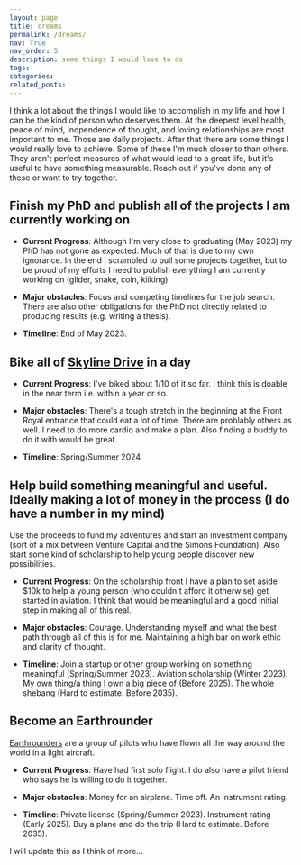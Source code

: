 ```yaml
---
layout: page
title: dreams
permalink: /dreams/
nav: True
nav_order: 5
description: some things I would love to do
tags: 
categories: 
related_posts: 
---
```


I think a lot about the things I would like to accomplish in my life and how I can be the kind
of person who deserves them. At the deepest level health, peace of mind, indpendence of thought, 
and loving relationships are most important to me. Those are daily projects. After that there are some 
things I would really love to achieve. Some of these I'm much closer to than others. They aren't 
perfect measures of what would lead to a great life, but it's useful to have something measurable. Reach out
if you've done any of these or want to try together.


## Finish my PhD and publish all of the projects I am currently working on

- **Current Progress**: Although I'm very close to graduating (May 2023) my PhD has not gone as expected. Much of that is
due to my own ignorance. In the end I scrambled to pull some projects together, but to be proud of my efforts I need 
to publish everything I am currently working on (glider, snake, coin, kiiking).


- **Major obstacles**: Focus and competing timelines for the job search. There are also other obligations for the PhD not directly
related to producing results (e.g. writing a thesis).


- **Timeline**: End of May 2023.

## Bike all of [Skyline Drive](https://www.nps.gov/shen/planyourvisit/driving-skyline-drive.htm) in a day

- **Current Progress**: I've biked about 1/10 of it so far. I think this is doable in the near term i.e. within a year or so.


- **Major obstacles**: There's a tough stretch in the beginning at the Front Royal entrance that could eat a lot of time. There
are problably others as well. I need to do more cardio and make a plan. Also finding a buddy to do it with would be great.


- **Timeline**: Spring/Summer 2024

## Help build something meaningful and useful. Ideally making a lot of money in the process (I do have a number in my mind) 
Use the proceeds to fund my adventures and start an investment company (sort of a mix between Venture Capital and the Simons Foundation). 
Also start some kind of scholarship to help young people discover new possibilities.  

- **Current Progress**: On the scholarship front I have a plan to set aside $10k 
to help a young person (who couldn't afford it otherwise) get started in aviation. I think that would be 
meaningful and a good initial step in making all of this real. 


- **Major obstacles**: Courage. Understanding myself and what the best path through 
all of this is for me. Maintaining a high bar on work ethic and clarity of thought.


- **Timeline**: Join a startup or other group working on something meaningful (Spring/Summer 2023). Aviation scholarship (Winter 2023). 
My own thing/a thing I own a big piece of (Before 2025). The whole shebang (Hard to estimate. Before 2035).

## Become an Earthrounder
[Earthrounders](https://www.earthrounders.com/index.php) are a group of pilots who have flown all the way around the 
world in a light aircraft.

- **Current Progress**: Have had first solo flight. I do also have a pilot friend who says he
is willing to do it together.


- **Major obstacles**: Money for an airplane. Time off. An instrument rating.


- **Timeline**: Private license (Spring/Summer 2023). Instrument rating (Early 2025). Buy a plane and do the trip (Hard to estimate. Before 2035).

I will update this as I think of more...
